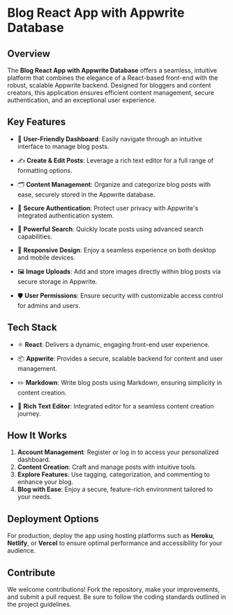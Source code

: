 # Blog React App with Appwrite Database

## Overview

The **Blog React App with Appwrite Database** offers a seamless, intuitive platform that combines the elegance of a React-based front-end with the robust, scalable Appwrite backend. Designed for bloggers and content creators, this application ensures efficient content management, secure authentication, and an exceptional user experience.

## Key Features

- 🌟 **User-Friendly Dashboard**: Easily navigate through an intuitive interface to manage blog posts.
  
- ✍️ **Create & Edit Posts**: Leverage a rich text editor for a full range of formatting options.
  
- 🗂️ **Content Management**: Organize and categorize blog posts with ease, securely stored in the Appwrite database.
  
- 🔐 **Secure Authentication**: Protect user privacy with Appwrite's integrated authentication system.
  
- 🔎 **Powerful Search**: Quickly locate posts using advanced search capabilities.
  
- 📱 **Responsive Design**: Enjoy a seamless experience on both desktop and mobile devices.
  
- 🖼️ **Image Uploads**: Add and store images directly within blog posts via secure storage in Appwrite.
  
- 🛡️ **User Permissions**: Ensure security with customizable access control for admins and users.

## Tech Stack

- ⚛️ **React**: Delivers a dynamic, engaging front-end user experience.
  
- 📦 **Appwrite**: Provides a secure, scalable backend for content and user management.
  
- ✏️ **Markdown**: Write blog posts using Markdown, ensuring simplicity in content creation.
  
- 📝 **Rich Text Editor**: Integrated editor for a seamless content creation journey.

## How It Works

1. **Account Management**: Register or log in to access your personalized dashboard.
2. **Content Creation**: Craft and manage posts with intuitive tools.
3. **Explore Features**: Use tagging, categorization, and commenting to enhance your blog.
4. **Blog with Ease**: Enjoy a secure, feature-rich environment tailored to your needs.

## Deployment Options

For production, deploy the app using hosting platforms such as **Heroku**, **Netlify**, or **Vercel** to ensure optimal performance and accessibility for your audience.

## Contribute

We welcome contributions! Fork the repository, make your improvements, and submit a pull request. Be sure to follow the coding standards outlined in the project guidelines.

